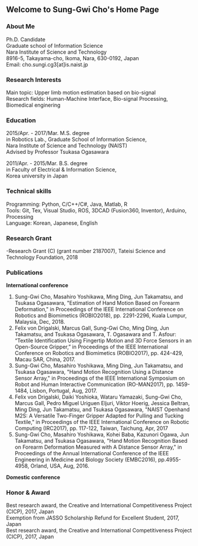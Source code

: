 ## Welcome to Sung-Gwi Cho's Home Page  


### About Me
Ph.D. Candidate  
Graduate school of Information Science  
Nara Institute of Science and Technology  
8916-5, Takayama-cho, Ikoma, Nara, 630-0192, Japan  
Email: cho.sungi.cg3[at]is.naist.jp  

### Research Interests
Main topic: Upper limb motion estimation based on bio-signal  
Research fields: Human-Machine Interface, Bio-signal Processing, Biomedical enginering  

### Education
2015/Apr. - 2017/Mar. M.S. degree  
in Robotics Lab., Graduate School of Information Science,  
Nara Institute of Science and Technology (NAIST)  
Advised by Professor Tsukasa Ogasawara  

2011/Apr. - 2015/Mar. B.S. degree  
in Faculty of Electrical & Information Science,  
Korea university in Japan  

### Technical skills
Programming: Python, C/C++/C#, Java, Matlab, R  
Tools: Git, Tex, Visual Studio, ROS, 3DCAD (Fusion360, Inventor), Arduino, Processing  
Language: Korean, Japanese, English  

### Research Grant
-Research Grant (C) (grant number 2187007), Tateisi Science and Technology Foundation, 2018

### Publications
**International conference**
1. Sung-Gwi Cho, Masahiro Yoshikawa, Ming Ding, Jun Takamatsu, and Tsukasa Ogasawara, "Estimation of Hand Motion Based on Forearm Deformation," in Proceedings of the IEEE International Conference on Robotics and Biomimetics (ROBIO2018), pp. 2291-2296, Kuala Lumpur, Malaysia, Dec, 2018.
2. Felix von Drigalski, Marcus Gall, Sung-Gwi Cho, Ming Ding, Jun Takamatsu, and Tsukasa Ogasawara, T. Ogasawara and T. Asfour: “Textile Identification Using Fingertip Motion and 3D Force Sensors in an Open-Source Gripper,” in Proceedings of the IEEE International Conference on Robotics and Biomimetics (ROBIO2017), pp. 424-429, Macau SAR, China, 2017. 
3. Sung-Gwi Cho, Masahiro Yoshikawa, Ming Ding, Jun Takamatsu, and Tsukasa Ogasawara, "Hand Motion Recognition Using a Distance Sensor Array," in Proceedings of the IEEE International Symposium on Robot and Human Interactive Communication (RO-MAN2017), pp. 1459-1484, Lisbon, Portugal, Aug, 2017.
4. Felix von Drigalski, Daiki Yoshioka, Wataru Yamazaki, Sung-Gwi Cho, Marcus Gall, Pedro Miguel Uriguen Eljuri, Viktor Hoerig, Jessica Beltran, Ming Ding, Jun Takamatsu, and Tsukasa Ogasawara, "NAIST Openhand M2S: A Versatile Two-Finger Gripper Adapted for Pulling and Tucking Textile," in Proceedings of the IEEE International Conference on Robotic Computing (IRC2017), pp. 117-122, Taiwan, Taichung, Apr, 2017
5. Sung-Gwi Cho, Masahiro Yoshikawa, Kohei Baba, Kazunori Ogawa, Jun Takamatsu, and Tsukasa Ogasawara, "Hand Motion Recognition Based on Forearm Deformation Measured with A Distance Sensor Array," in Proceedings of the Annual International Conference of the IEEE Engineering in Medicine and Biology Society (EMBC2016), pp.4955-4958, Orland, USA, Aug, 2016.

**Domestic conference**

### Honor & Award
Best research award, the Creative and International Competitiveness Project (CICP), 2017, Japan  
Exemption from JASSO Scholarship Refund for Excellent Student, 2017, Japan  
Best research award, the Creative and International Competitiveness Project (CICP), 2017, Japan  
